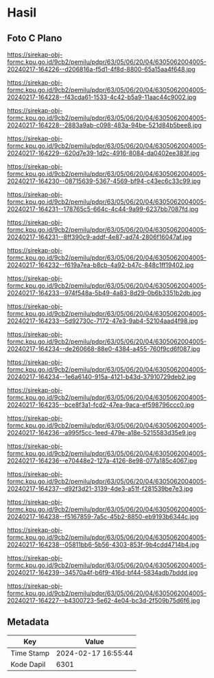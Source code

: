 # Hasil

## Foto C Plano

https://sirekap-obj-formc.kpu.go.id/9cb2/pemilu/pdpr/63/05/06/20/04/6305062004005-20240217-164226--d206816a-f5d1-4f8d-8800-65a15aa4f648.jpg

https://sirekap-obj-formc.kpu.go.id/9cb2/pemilu/pdpr/63/05/06/20/04/6305062004005-20240217-164228--f43cda61-1533-4c42-b5a9-11aac44c9002.jpg

https://sirekap-obj-formc.kpu.go.id/9cb2/pemilu/pdpr/63/05/06/20/04/6305062004005-20240217-164228--2883a9ab-c098-483a-94be-521d84b5bee8.jpg

https://sirekap-obj-formc.kpu.go.id/9cb2/pemilu/pdpr/63/05/06/20/04/6305062004005-20240217-164229--620d7e39-1d2c-4916-8084-da0402ee383f.jpg

https://sirekap-obj-formc.kpu.go.id/9cb2/pemilu/pdpr/63/05/06/20/04/6305062004005-20240217-164230--08715639-5367-4569-bf94-c43ec6c33c99.jpg

https://sirekap-obj-formc.kpu.go.id/9cb2/pemilu/pdpr/63/05/06/20/04/6305062004005-20240217-164231--178765c5-664c-4c44-9a99-6237bb7087fd.jpg

https://sirekap-obj-formc.kpu.go.id/9cb2/pemilu/pdpr/63/05/06/20/04/6305062004005-20240217-164231--8ff390c9-addf-4e87-ad74-2806f16047af.jpg

https://sirekap-obj-formc.kpu.go.id/9cb2/pemilu/pdpr/63/05/06/20/04/6305062004005-20240217-164232--f619a7ea-b8cb-4a92-b47c-848c1ff19402.jpg

https://sirekap-obj-formc.kpu.go.id/9cb2/pemilu/pdpr/63/05/06/20/04/6305062004005-20240217-164233--974f548a-5b49-4a83-8d29-0b6b3351b2db.jpg

https://sirekap-obj-formc.kpu.go.id/9cb2/pemilu/pdpr/63/05/06/20/04/6305062004005-20240217-164233--5d92730c-7172-47e3-9ab4-52104aad4f98.jpg

https://sirekap-obj-formc.kpu.go.id/9cb2/pemilu/pdpr/63/05/06/20/04/6305062004005-20240217-164234--de260668-88e0-4384-a455-760f9cd6f087.jpg

https://sirekap-obj-formc.kpu.go.id/9cb2/pemilu/pdpr/63/05/06/20/04/6305062004005-20240217-164234--1e6a6140-915a-4121-b43d-37910729deb2.jpg

https://sirekap-obj-formc.kpu.go.id/9cb2/pemilu/pdpr/63/05/06/20/04/6305062004005-20240217-164235--bce8f3a1-fcd2-47ea-9aca-ef598796ccc0.jpg

https://sirekap-obj-formc.kpu.go.id/9cb2/pemilu/pdpr/63/05/06/20/04/6305062004005-20240217-164236--a995f5cc-1eed-479e-a18e-5215583d35e9.jpg

https://sirekap-obj-formc.kpu.go.id/9cb2/pemilu/pdpr/63/05/06/20/04/6305062004005-20240217-164236--e70448e2-127a-4126-8e98-077a185c4067.jpg

https://sirekap-obj-formc.kpu.go.id/9cb2/pemilu/pdpr/63/05/06/20/04/6305062004005-20240217-164237--d92f3d21-3139-4de3-a51f-f281539be7e3.jpg

https://sirekap-obj-formc.kpu.go.id/9cb2/pemilu/pdpr/63/05/06/20/04/6305062004005-20240217-164238--f5167859-7a5c-45b2-8850-eb9193b6344c.jpg

https://sirekap-obj-formc.kpu.go.id/9cb2/pemilu/pdpr/63/05/06/20/04/6305062004005-20240217-164238--05811bb6-5b56-4303-853f-9b4cdd4714b4.jpg

https://sirekap-obj-formc.kpu.go.id/9cb2/pemilu/pdpr/63/05/06/20/04/6305062004005-20240217-164239--34570a4f-b6f9-416d-bf44-5834adb7bddd.jpg

https://sirekap-obj-formc.kpu.go.id/9cb2/pemilu/pdpr/63/05/06/20/04/6305062004005-20240217-164227--b4300723-5e62-4e04-bc3d-2f509b75d6f6.jpg


## Metadata

| Key        | Value               |
| ---------- | ------------------- |
| Time Stamp | 2024-02-17 16:55:44 |
| Kode Dapil | 6301                |




